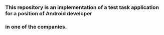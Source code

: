 ### This repository is an implementation of a test task application for a position of Android developer
### in one of the companies.
